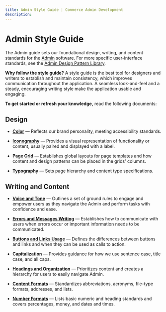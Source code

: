 ```yaml
---
title: Admin Style Guide | Commerce Admin Development
description:
---
```


# Admin Style Guide

The Admin guide sets our foundational design, writing, and content standards for the [Admin](https://glossary.magento.com/magento-admin) software. For more specific user-interface standards, see the [Admin Design Pattern Library](https://devdocs.magento.com/guides/v2.4/pattern-library/bk-pattern.html).

**Why follow the style guide?** A style guide is the best tool for designers and writers to establish and maintain consistency, which improves communication throughout the application. A seamless look-and-feel and a steady, encouraging writing style make the application usable and engaging.

**To get started or refresh your knowledge,** read the following documents:

## Design

*  **[Color](design/color.md)** — Reflects our brand personality, meeting accessibility standards.

*  **[Iconography](design/iconography.md)** — Provides a visual representation of functionality or content, usually paired and displayed with a label.

*  **[Page Grid](design/page-grids.md)** — Establishes global layouts for page templates and how content and design patterns can be placed in the grids' columns.

*  **[Typography](design/typography.md)** — Sets page hierarchy and content type specifications.

## Writing and Content

*  **[Voice and Tone](content/voice-tone.md)** — Outlines a set of ground rules to engage and empower users as they navigate the Admin and perform tasks with confidence and ease.

*  **[Errors and Messages Writing](content/errors-and-messages.md)** — Establishes how to communicate with users when errors occur or important information needs to be communicated.

*  **[Buttons and Links Usage](content/buttons-and-links.md)** — Defines the differences between buttons and links and when they can be used as calls to action.

*  **[Capitalization](content/capitalization.md)** — Provides guidance for how we use sentence case, title case, and all caps.

*  **[Headings and Organization](content/headings-and-organization.md)** — Prioritizes content and creates a hierarchy for users to easily navigate Admin.

*  **[Content Formats](content/content-formats.md)** — Standardizes abbreviations, acronyms, file-type formats, addresses, and lists.

*  **[Number Formats](content/number-formats.md)** — Lists basic numeric and heading standards and covers percentages, money, and dates and times.
